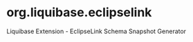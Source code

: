 org.liquibase.eclipselink
=========================

Liquibase Extension - EclipseLink Schema Snapshot Generator